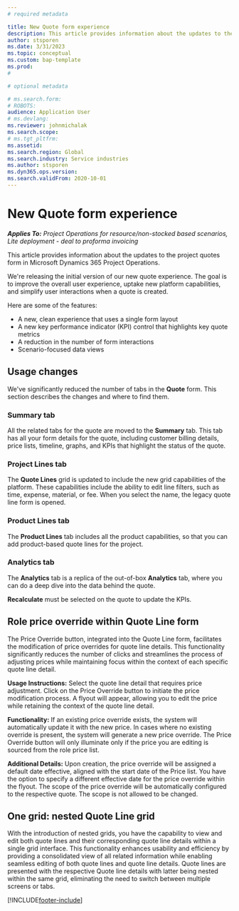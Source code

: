 ```yaml
---
# required metadata

title: New Quote form experience
description: This article provides information about the updates to the project quotes form in Microsoft Dynamics 365 Project Operations.
author: stsporen
ms.date: 3/31/2023
ms.topic: conceptual
ms.custom: bap-template
ms.prod: 
#

# optional metadata

# ms.search.form: 
# ROBOTS: 
audience: Application User
# ms.devlang: 
ms.reviewer: johnmichalak
ms.search.scope: 
# ms.tgt_pltfrm:  
ms.assetid: 
ms.search.region: Global
ms.search.industry: Service industries
ms.author: stsporen
ms.dyn365.ops.version: 
ms.search.validFrom: 2020-10-01
---
```

# New Quote form experience

_**Applies To:** Project Operations for resource/non-stocked based scenarios, Lite deployment - deal to proforma invoicing_

This article provides information about the updates to the project quotes form in Microsoft Dynamics 365 Project Operations.

We're releasing the initial version of our new quote experience. The goal is to improve the overall user experience, uptake new platform capabilities, and simplify user interactions when a quote is created.

Here are some of the features:

- A new, clean experience that uses a single form layout
- A new key performance indicator (KPI) control that highlights key quote metrics
- A reduction in the number of form interactions
- Scenario-focused data views

## Usage changes

We've significantly reduced the number of tabs in the **Quote** form. This section describes the changes and where to find them.

### Summary tab

All the related tabs for the quote are moved to the **Summary** tab. This tab has all your form details for the quote, including customer billing details, price lists, timeline, graphs, and KPIs that highlight the status of the quote.

### Project Lines tab

The **Quote Lines** grid is updated to include the new grid capabilities of the platform. These capabilities include the ability to edit line filters, such as time, expense, material, or fee. When you select the name, the legacy quote line form is opened.

### Product Lines tab

The **Product Lines** tab includes all the product capabilities, so that you can add product-based quote lines for the project.

### Analytics tab

The **Analytics** tab is a replica of the out-of-box **Analytics** tab, where you can do a deep dive into the data behind the quote.

**Recalculate** must be selected on the quote to update the KPIs.

## Role price override within Quote Line form
The Price Override button, integrated into the Quote Line form, facilitates the modification of price overrides for quote line details. This functionality significantly reduces the number of clicks  and streamlines the process of adjusting prices while maintaining focus within the context of each specific quote line detail.

**Usage Instructions:**
Select the quote line detail that requires price adjustment. Click on the Price Override button to initiate the price modification process. A flyout will appear, allowing you to edit the price while retaining the context of the quote line detail.

**Functionality:**
If an existing price override exists, the system will automatically update it with the new price. In cases where no existing override is present, the system will generate a new price override. The Price Override button will only illuminate only if the price you are editing is sourced from the role price list.

**Additional Details:**
Upon creation, the price override will be assigned a default date effective, aligned with the start date of the Price list. You have the option to specify a different effective date for the price override within the flyout. The scope of the price override will be automatically configured to the respective quote. The scope is not allowed to be changed.

## One grid: nested Quote Line grid

With the introduction of nested grids, you have the capability to view and edit both quote lines and their corresponding quote line details within a single grid interface. This functionality enhances usability and efficiency by providing a consolidated view of all related information while enabling seamless editing of both quote lines and quote line details. Quote lines are presented with the respective Quote line details with latter being nested within the same grid, eliminating the need to switch between multiple screens or tabs.


[!INCLUDE[footer-include](../includes/footer-banner.md)]
